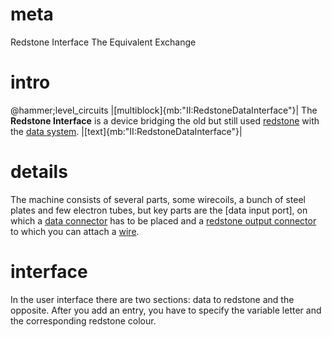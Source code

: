 # meta
Redstone Interface
The Equivalent Exchange

# intro
@hammer;level_circuits
|[multiblock]{mb:"II:RedstoneDataInterface"}|
The **Redstone Interface** is a device bridging the old but still used [redstone](redstoneWires) with the [data system](data_main.md).
|[text]{mb:"II:RedstoneDataInterface"}|

# details
The machine consists of several parts, some wirecoils, a bunch of steel plates and few electron tubes, 
but key parts are the [data input port], on which a [data connector](data_wiring.md#connector) has to be placed 
and a [redstone output connector](redstoneWires#1) to which you can attach a [wire](wiring#redstoneWires). 

# interface
In the user interface there are two sections: data to redstone and the opposite.
After you add an entry, you have to specify the variable letter and the corresponding redstone colour.